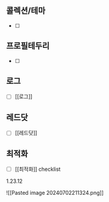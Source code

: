 


## 콜렉션/테마
- [ ]  

## 프로필테두리
- [ ]  


## 로그
- [ ]  [[로그]] 


## 레드닷
- [ ]  [[레드닷]]


## 최적화
- [ ] [[최적화]] checklist


1.23.12


![[Pasted image 20240702211324.png]]